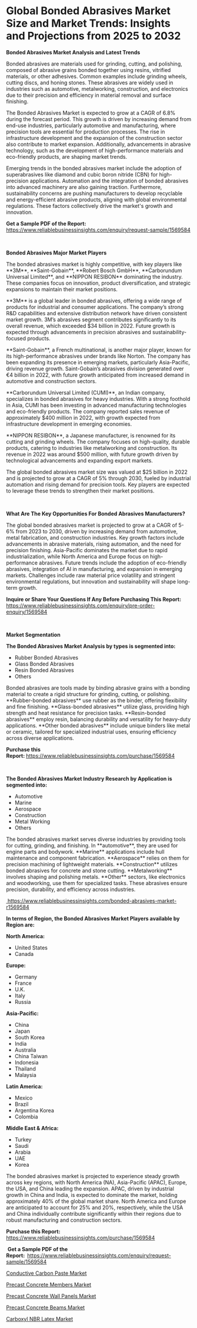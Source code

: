<p><h1>Global Bonded Abrasives Market Size and Market Trends: Insights and Projections from 2025 to 2032</h1></p><p><strong>Bonded Abrasives Market Analysis and Latest Trends</strong></p>
<p><p>Bonded abrasives are materials used for grinding, cutting, and polishing, composed of abrasive grains bonded together using resins, vitrified materials, or other adhesives. Common examples include grinding wheels, cutting discs, and honing stones. These abrasives are widely used in industries such as automotive, metalworking, construction, and electronics due to their precision and efficiency in material removal and surface finishing.</p><p>The Bonded Abrasives Market is expected to grow at a CAGR of 6.8% during the forecast period. This growth is driven by increasing demand from end-use industries, particularly automotive and manufacturing, where precision tools are essential for production processes. The rise in infrastructure development and the expansion of the construction sector also contribute to market expansion. Additionally, advancements in abrasive technology, such as the development of high-performance materials and eco-friendly products, are shaping market trends.</p><p>Emerging trends in the bonded abrasives market include the adoption of superabrasives like diamond and cubic boron nitride (CBN) for high-precision applications. Automation and the integration of bonded abrasives into advanced machinery are also gaining traction. Furthermore, sustainability concerns are pushing manufacturers to develop recyclable and energy-efficient abrasive products, aligning with global environmental regulations. These factors collectively drive the market's growth and innovation.</p></p>
<p><strong>Get a Sample PDF of the Report:&nbsp;</strong> <a href="https://www.reliablebusinessinsights.com/enquiry/request-sample/1569584?utm_campaign=96&utm_medium=2&utm_source=Github&utm_content=ia&utm_term=27012025&utm_id=bonded-abrasives">https://www.reliablebusinessinsights.com/enquiry/request-sample/1569584</a></p>
<p>&nbsp;</p>
<p><strong>Bonded Abrasives Major Market Players</strong></p>
<p><p>The bonded abrasives market is highly competitive, with key players like **3M**, **Saint-Gobain**, **Robert Bosch GmbH**, **Carborundum Universal Limited**, and **NIPPON RESIBON** dominating the industry. These companies focus on innovation, product diversification, and strategic expansions to maintain their market positions.</p><p>**3M** is a global leader in bonded abrasives, offering a wide range of products for industrial and consumer applications. The company’s strong R&D capabilities and extensive distribution network have driven consistent market growth. 3M’s abrasives segment contributes significantly to its overall revenue, which exceeded $34 billion in 2022. Future growth is expected through advancements in precision abrasives and sustainability-focused products.</p><p>**Saint-Gobain**, a French multinational, is another major player, known for its high-performance abrasives under brands like Norton. The company has been expanding its presence in emerging markets, particularly Asia-Pacific, driving revenue growth. Saint-Gobain’s abrasives division generated over €4 billion in 2022, with future growth anticipated from increased demand in automotive and construction sectors.</p><p>**Carborundum Universal Limited (CUMI)**, an Indian company, specializes in bonded abrasives for heavy industries. With a strong foothold in Asia, CUMI has been investing in advanced manufacturing technologies and eco-friendly products. The company reported sales revenue of approximately $400 million in 2022, with growth expected from infrastructure development in emerging economies.</p><p>**NIPPON RESIBON**, a Japanese manufacturer, is renowned for its cutting and grinding wheels. The company focuses on high-quality, durable products, catering to industries like metalworking and construction. Its revenue in 2022 was around $500 million, with future growth driven by technological advancements and expanding export markets.</p><p>The global bonded abrasives market size was valued at $25 billion in 2022 and is projected to grow at a CAGR of 5% through 2030, fueled by industrial automation and rising demand for precision tools. Key players are expected to leverage these trends to strengthen their market positions.</p></p>
<p>&nbsp;</p>
<p><strong>What Are The Key Opportunities For Bonded Abrasives Manufacturers?</strong></p>
<p><p>The global bonded abrasives market is projected to grow at a CAGR of 5-6% from 2023 to 2030, driven by increasing demand from automotive, metal fabrication, and construction industries. Key growth factors include advancements in abrasive materials, rising automation, and the need for precision finishing. Asia-Pacific dominates the market due to rapid industrialization, while North America and Europe focus on high-performance abrasives. Future trends include the adoption of eco-friendly abrasives, integration of AI in manufacturing, and expansion in emerging markets. Challenges include raw material price volatility and stringent environmental regulations, but innovation and sustainability will shape long-term growth.</p></p>
<p><strong>Inquire or Share Your Questions If Any Before Purchasing This Report:</strong> <a href="https://www.reliablebusinessinsights.com/enquiry/pre-order-enquiry/1569584?utm_campaign=96&utm_medium=2&utm_source=Github&utm_content=ia&utm_term=27012025&utm_id=bonded-abrasives">https://www.reliablebusinessinsights.com/enquiry/pre-order-enquiry/1569584</a></p>
<p>&nbsp;</p>
<p><strong>Market Segmentation</strong></p>
<p><strong>The Bonded Abrasives Market Analysis by types is segmented into:</strong></p>
<p><ul><li>Rubber Bonded Abrasives</li><li>Glass Bonded Abrasives</li><li>Resin Bonded Abrasives</li><li>Others</li></ul></p>
<p><p>Bonded abrasives are tools made by binding abrasive grains with a bonding material to create a rigid structure for grinding, cutting, or polishing. **Rubber-bonded abrasives** use rubber as the binder, offering flexibility and fine finishing. **Glass-bonded abrasives** utilize glass, providing high strength and heat resistance for precision tasks. **Resin-bonded abrasives** employ resin, balancing durability and versatility for heavy-duty applications. **Other bonded abrasives** include unique binders like metal or ceramic, tailored for specialized industrial uses, ensuring efficiency across diverse applications.</p></p>
<p><strong>Purchase this Report:&nbsp;</strong><a href="https://www.reliablebusinessinsights.com/purchase/1569584?utm_campaign=96&utm_medium=2&utm_source=Github&utm_content=ia&utm_term=27012025&utm_id=bonded-abrasives">https://www.reliablebusinessinsights.com/purchase/1569584</a></p>
<p>&nbsp;</p>
<p><strong>The Bonded Abrasives Market Industry Research by Application is segmented into:</strong></p>
<p><ul><li>Automotive</li><li>Marine</li><li>Aerospace</li><li>Construction</li><li>Metal Working</li><li>Others</li></ul></p>
<p><p>The bonded abrasives market serves diverse industries by providing tools for cutting, grinding, and finishing. In **automotive**, they are used for engine parts and bodywork. **Marine** applications include hull maintenance and component fabrication. **Aerospace** relies on them for precision machining of lightweight materials. **Construction** utilizes bonded abrasives for concrete and stone cutting. **Metalworking** involves shaping and polishing metals. **Other** sectors, like electronics and woodworking, use them for specialized tasks. These abrasives ensure precision, durability, and efficiency across industries.</p></p>
<p><a href="https://www.reliablebusinessinsights.com/bonded-abrasives-market-r1569584?utm_campaign=96&utm_medium=2&utm_source=Github&utm_content=ia&utm_term=27012025&utm_id=bonded-abrasives">&nbsp;https://www.reliablebusinessinsights.com/bonded-abrasives-market-r1569584</a></p>
<p><strong>In terms of Region, the Bonded Abrasives Market Players available by Region are:</strong></p>
<p>
    <p> <strong> North America: </strong>
        <ul>
            <li>United States</li>
            <li>Canada</li>
        </ul>
        </p> 
    <p> <strong> Europe: </strong>
        <ul>
            <li>Germany</li>
            <li>France</li>
            <li>U.K.</li>
            <li>Italy</li>
            <li>Russia</li>
        </ul>
        </p> 
    <p> <strong> Asia-Pacific: </strong>
        <ul>
            <li>China</li>
            <li>Japan</li>
            <li>South Korea</li>
            <li>India</li>
            <li>Australia</li>
            <li>China Taiwan</li>
            <li>Indonesia</li>
            <li>Thailand</li>
            <li>Malaysia</li>
        </ul>
        </p> 
    <p> <strong> Latin America: </strong>
        <ul>
            <li>Mexico</li>
            <li>Brazil</li>
            <li>Argentina Korea</li>
            <li>Colombia</li>
        </ul>
        </p> 
    <p> <strong> Middle East & Africa: </strong>
        <ul>
            <li>Turkey</li>
            <li>Saudi</li>
            <li>Arabia</li>
            <li>UAE</li>
            <li>Korea</li>
        </ul>
    </p>
    </p>
<p><p>The bonded abrasives market is projected to experience steady growth across key regions, with North America (NA), Asia-Pacific (APAC), Europe, the USA, and China leading the expansion. APAC, driven by industrial growth in China and India, is expected to dominate the market, holding approximately 40% of the global market share. North America and Europe are anticipated to account for 25% and 20%, respectively, while the USA and China individually contribute significantly within their regions due to robust manufacturing and construction sectors.</p></p>
<p><strong>Purchase this Report: </strong><a href="https://www.reliablebusinessinsights.com/purchase/1569584?utm_campaign=96&utm_medium=2&utm_source=Github&utm_content=ia&utm_term=27012025&utm_id=bonded-abrasives">https://www.reliablebusinessinsights.com/purchase/1569584</a></p>
<p>&nbsp;<strong>Get a Sample PDF of the Report:&nbsp;&nbsp;</strong><a href="https://www.reliablebusinessinsights.com/enquiry/request-sample/1569584?utm_campaign=96&utm_medium=2&utm_source=Github&utm_content=ia&utm_term=27012025&utm_id=bonded-abrasives">https://www.reliablebusinessinsights.com/enquiry/request-sample/1569584</a></p>
<p><strong></strong></p>
<p><p><a href="https://github.com/guneycigdem35/Market-Research-Report-List-5/blob/main/conductive-carbon-paste-market.md?utm_campaign=96&utm_medium=2&utm_source=Github&utm_content=ia&utm_term=27012025&utm_id=bonded-abrasives">Conductive Carbon Paste Market</a></p><p><a href="https://github.com/HobertDavis43/Market-Research-Report-List-1/blob/main/precast-concrete-members-market.md?utm_campaign=96&utm_medium=2&utm_source=Github&utm_content=ia&utm_term=27012025&utm_id=bonded-abrasives">Precast Concrete Members Market</a></p><p><a href="https://github.com/AlisaRowe24/Market-Research-Report-List-1/blob/main/precast-concrete-wall-panels-market.md?utm_campaign=96&utm_medium=2&utm_source=Github&utm_content=ia&utm_term=27012025&utm_id=bonded-abrasives">Precast Concrete Wall Panels Market</a></p><p><a href="https://github.com/AshikRahman991/Market-Research-Report-List-1/blob/main/precast-concrete-beams-market.md?utm_campaign=96&utm_medium=2&utm_source=Github&utm_content=ia&utm_term=27012025&utm_id=bonded-abrasives">Precast Concrete Beams Market</a></p><p><a href="https://github.com/arvelm4nthig/Market-Research-Report-List-1/blob/main/carboxyl-nbr-latex-market.md?utm_campaign=96&utm_medium=2&utm_source=Github&utm_content=ia&utm_term=27012025&utm_id=bonded-abrasives">Carboxyl NBR Latex Market</a></p></p>